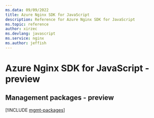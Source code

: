 ```yaml
---
ms.data: 09/09/2022
title: Azure Nginx SDK for JavaScript
description: Reference for Azure Nginx SDK for JavaScript
ms.topic: reference
author: xirzec
ms.devlang: javascript
ms.service: nginx
ms.author: jeffish
---
```

# Azure Nginx SDK for JavaScript - preview

## Management packages - preview
[!INCLUDE [mgmt-packages](nginx-mgmt-index.md)]
